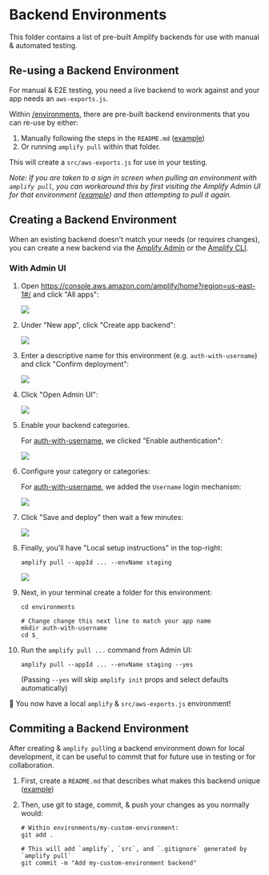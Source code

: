 # Backend Environments

This folder contains a list of pre-built Amplify backends for use with manual & automated testing.

## Re-using a Backend Environment

For manual & E2E testing, you need a live backend to work against and your app needs an `aws-exports.js`.

Within [/environments](/environments), there are pre-built backend environments that you can re-use by either:

1. Manually following the steps in the `README.md` ([example](auth-with-username/README.md))
1. Or running `amplify pull` within that folder.

This will create a `src/aws-exports.js` for use in your testing.

_Note: If you are taken to a sign in screen when pulling an environment with `amplify pull`, you can workaround this by first visiting the Amplify Admin UI for that environment ([example](https://us-east-1.admin.amplifyapp.com/admin/dbffpda9986dp/staging/home)) and then attempting to pull it again._

## Creating a Backend Environment

When an existing backend doesn't match your needs (or requires changes), you can create a new backend via the [Amplify Admin](https://console.aws.amazon.com/amplify/home?region=us-east-1#/) or the [Amplify CLI](https://docs.amplify.aws/cli).

### With Admin UI

1. Open https://console.aws.amazon.com/amplify/home?region=us-east-1#/ and click "All apps":

   ![](screenshot.1.png)

1. Under "New app", click "Create app backend":

   ![](screenshot.2.png)

1. Enter a descriptive name for this environment (e.g. `auth-with-username`) and click "Confirm deployment":

   ![](screenshot.3.png)

1. Click "Open Admin UI":

   ![](screenshot.4.png)

1. Enable your backend categories.

   For [auth-with-username](auth-with-username), we clicked "Enable authentication":

   ![](screenshot.5.png)

1. Configure your category or categories:

   For [auth-with-username](auth-with-username), we added the `Username` login mechanism:

   ![](auth-with-username/screenshot.png)

1. Click "Save and deploy" then wait a few minutes:

   ![](screenshot.6.png)

1. Finally, you'll have "Local setup instructions" in the top-right:

   ```shell
   amplify pull --appId ... --envName staging
   ```

   ![](screenshot.7.png)

1. Next, in your terminal create a folder for this environment:

   ```shell
   cd environments

   # Change change this next line to match your app name
   mkdir auth-with-username
   cd $_
   ```

1. Run the `amplify pull ...` command from Admin UI:

   ```shell
   amplify pull --appId ... --envName staging --yes
   ```

   (Passing `--yes` will skip `amplify init` props and select defaults automatically)

🎉 You now have a local `amplify` & `src/aws-exports.js` environment!

## Commiting a Backend Environment

After creating & `amplify pull`ing a backend environment down for local development, it can be useful to commit that for future use in testing or for collaboration.

1. First, create a `README.md` that describes what makes this backend unique ([example](auth-with-username/README.md))

1. Then, use git to stage, commit, & push your changes as you normally would:

   ```shell
   # Within environments/my-custom-environment:
   git add .

   # This will add `amplify`, `src`, and `.gitignore` generated by `amplify pull`
   git commit -m "Add my-custom-environment backend"
   ```
